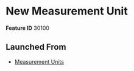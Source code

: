 # New Measurement Unit

**Feature ID** 30100

## Launched From

- [Measurement Units](Measurement%20Units.md)











































































